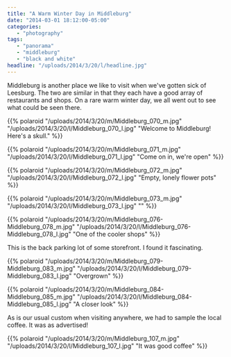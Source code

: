 ```yaml
---
title: "A Warm Winter Day in Middleburg"
date: "2014-03-01 18:12:00-05:00"
categories:
   - "photography"
tags:
   - "panorama"
   - "middleburg"
   - "black and white"
headline: "/uploads/2014/3/20/l/headline.jpg"
---
```

Middleburg is another place we like to visit when we've gotten sick of Leesburg. The two are similar in that they each have a good array of restaurants and shops. On a rare warm winter day, we all went out to see what could be seen there.

<!--more-->

{{% polaroid
   "/uploads/2014/3/20/m/Middleburg_070_m.jpg"
   "/uploads/2014/3/20/l/Middleburg_070_l.jpg"
   "Welcome to Middleburg! Here's a skull."
%}}

{{% polaroid
   "/uploads/2014/3/20/m/Middleburg_071_m.jpg"
   "/uploads/2014/3/20/l/Middleburg_071_l.jpg"
   "Come on in, we're open"
%}}

{{% polaroid
   "/uploads/2014/3/20/m/Middleburg_072_m.jpg"
   "/uploads/2014/3/20/l/Middleburg_072_l.jpg"
   "Empty, lonely flower pots"
%}}

{{% polaroid
   "/uploads/2014/3/20/m/Middleburg_073_m.jpg"
   "/uploads/2014/3/20/l/Middleburg_073_l.jpg"
   ""
%}}

{{% polaroid
   "/uploads/2014/3/20/m/Middleburg_076-Middleburg_078_m.jpg"
   "/uploads/2014/3/20/l/Middleburg_076-Middleburg_078_l.jpg"
   "One of the cooler shops"
%}}

This is the back parking lot of some storefront. I found it fascinating.

{{% polaroid
   "/uploads/2014/3/20/m/Middleburg_079-Middleburg_083_m.jpg"
   "/uploads/2014/3/20/l/Middleburg_079-Middleburg_083_l.jpg"
   "Overgrown"
%}}

{{% polaroid
   "/uploads/2014/3/20/m/Middleburg_084-Middleburg_085_m.jpg"
   "/uploads/2014/3/20/l/Middleburg_084-Middleburg_085_l.jpg"
   "A closer look"
%}}

As is our usual custom when visiting anywhere, we had to sample the local coffee. It was as advertised!

{{% polaroid
   "/uploads/2014/3/20/m/Middleburg_107_m.jpg"
   "/uploads/2014/3/20/l/Middleburg_107_l.jpg"
   "It was good coffee"
%}}
